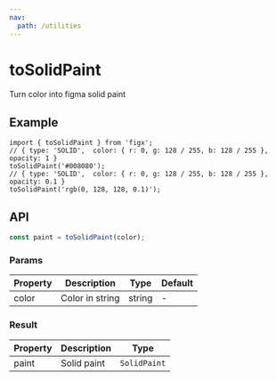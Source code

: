 ```yaml
---
nav:
  path: /utilities
---
```


# toSolidPaint

Turn color into figma solid paint

## Example

```tsx
import { toSolidPaint } from 'figx';
// { type: 'SOLID',  color: { r: 0, g: 128 / 255, b: 128 / 255 }, opacity: 1 }
toSolidPaint('#008080');
// { type: 'SOLID',  color: { r: 0, g: 128 / 255, b: 128 / 255 }, opacity: 0.1 }
toSolidPaint('rgb(0, 128, 128, 0.1)');
```

## API

```ts
const paint = toSolidPaint(color);
```

### Params

| Property | Description     | Type   | Default |
| -------- | --------------- | ------ | ------- |
| color    | Color in string | string | -       |

### Result

| Property | Description | Type         |
| -------- | ----------- | ------------ |
| paint    | Solid paint | `SolidPaint` |

